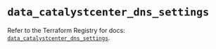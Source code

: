 # `data_catalystcenter_dns_settings`

Refer to the Terraform Registry for docs: [`data_catalystcenter_dns_settings`](https://registry.terraform.io/providers/ciscodevnet/catalystcenter/0.4.0/docs/data-sources/dns_settings).
